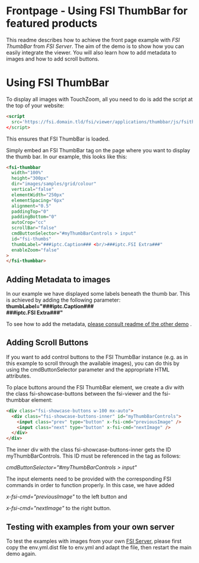 # Frontpage - Using FSI ThumbBar for featured products

This readme describes how to achieve the front page example with _FSI ThumbBar_ from _FSI Server_.
The aim of the demo is to show how you can easily integrate the viewer.
You will also learn how to add metadata to images and how to add scroll buttons.

# Using FSI ThumbBar

To display all images with TouchZoom, all you need to do is add the script at the top of your website:

```html
<script
  src='https://fsi.domain.tld/fsi/viewer/applications/thumbbar/js/fsithumbbar.js'
</script>
```

This ensures that FSI ThumbBar is loaded.

Simply embed an FSI ThumbBar tag on the page where you want to display the thumb bar.
In our example, this looks like this:

```html
<fsi-thumbbar
  width="100%"
  height="300px"
  dir="images/samples/grid/colour"
  vertical="false"
  elementWidth="250px"
  elementSpacing="6px"
  alignment="0.5"
  paddingTop="0"
  paddingBottom="0"
  autoCrop="cc"
  scrollBar="false"
  cmdButtonSelector="#myThumbBarControls > input"
  id="fsi-thumbs"
  thumbLabel="###iptc.Caption### <br/>###iptc.FSI Extra###"
  enableZoom="false"
>
</fsi-thumbbar>
```

## Adding Metadata to images

In our example we have displayed some labels beneath the thumb bar.
This is achieved by adding the following parameter: **thumbLabel="###iptc.Caption### <br/>###iptc.FSI Extra###"**

To see how to add the metadata, [please consult readme of the other demo](https://github.com/neptunelabs/fsi-thumbbar-samples/blob/main/samples/frontpage/README.md) .

## Adding Scroll Buttons

If you want to add control buttons to the FSI ThumbBar instance (e.g. as in this example to scroll through the available images), you can do this by
using the cmdButtonSelector parameter and the appropriate HTML attributes.

To place buttons around the FSI ThumbBar element, we create a div with the class fsi-showcase-buttons between the fsi-viewer and the fsi-thumbbar element:

```html
<div class="fsi-showcase-buttons w-100 mx-auto">
  <div class="fsi-showcase-buttons-inner" id="myThumbBarControls">
    <input class="prev" type="button" x-fsi-cmd="previousImage" />
    <input class="next" type="button" x-fsi-cmd="nextImage" />
  </div>
</div>
```

The inner div with the class fsi-showcase-buttons-inner gets the ID myThumbBarControls. This ID must be referenced in the tag as follows:

_cmdButtonSelector="#myThumbBarControls > input"_

The input elements need to be provided with the corresponding FSI commands in order to function properly. In this case, we have added

_x-fsi-cmd="previousImage"_
to the left button and

_x-fsi-cmd="nextImage"_
to the right button.

## Testing with examples from your own server

To test the examples with images from your own [FSI Server](https://www.neptunelabs.com/fsi-server/), please first copy the env.yml.dist file to env.yml and adapt the file, then restart the main demo again.
